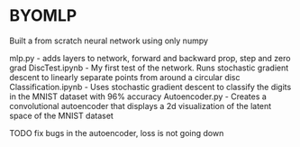 # BYOMLP

Built a from scratch neural network using only numpy

mlp.py - adds layers to network, forward and backward prop, step and zero grad
DiscTest.ipynb - My first test of the network. Runs stochastic gradient descent to linearly separate points from around a circular disc
Classification.ipynb - Uses stochastic gradient descent to classify the digits in the MNIST dataset with 96% accuracy
Autoencoder.py - Creates a convolutional autoencoder that displays a 2d visualization of the latent space of the MNIST dataset

TODO
fix bugs in the autoencoder, loss is not going down
